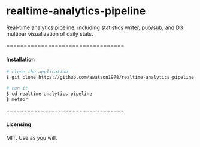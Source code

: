 # realtime-analytics-pipeline

Real-time analytics pipeline, including statistics writer, pub/sub, and D3 multibar visualization of daily stats.  


==================================
#### Installation  

````sh
# clone the application
$ git clone https://github.com/awatson1978/realtime-analytics-pipeline

# run it
$ cd realtime-analytics-pipeline  
$ meteor
````


==================================
#### Licensing  

MIT.  Use as you will.
